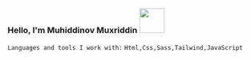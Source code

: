  ### Hello, I'm  Muhiddinov Muxriddin <img src ="https://media3.giphy.com/media/b88QlTSTsj3bEHQyZf/giphy.gif?cid=ecf05e476u6woygwsqy7b06o78hgsn7r1z0gokarsjxvutnp&rid=giphy.gif&ct=s" width="50px" height="50px">
 <code>Languages and tools I work with:</code>
 <code>Html,Css,Sass,Tailwind,JavaScript</code>
